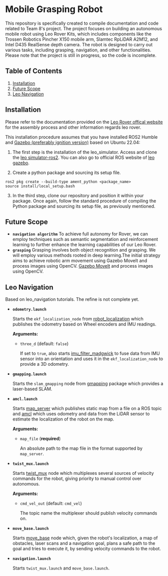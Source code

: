 # Mobile Grasping Robot
 This repository is specifically created to compile documentation and code related to Team 8's project. The project focuses on building an autonomous mobile robot using Leo Rover Kits, which includes components like the Trossen Robotics Pincher X150 mobile arm, Slamtec RpLiDAR A2M12, and Intel D435 RealSense depth camera. The robot is designed to carry out various tasks, including grasping, navigation, and other functionalities. Please note that the project is still in progress, so the code is incomplete.

## Table of Contents

1. [Installation](#installation)
2. [Future Scope](#future-scope)
3. [Leo Navigation](#leo-navigation)
## Installation
Please refer to the documentation provided on the [Leo Rover offical website](https://www.leorover.tech/knowledge-base) for the assembly process and other information regards leo rover.

This installation procedure assumes that you have installed ROS2 Humble and [Gazebo (preferably ignition version)](https://gazebosim.org/api/gazebo/6.1/install.html) based on Ubuntu 22.04:

1. The first step is the installation of the leo_simulator. Access and clone the [leo simulator-ros2](https://github.com/LeoRover/leo_simulator-ros2). You can also go to official ROS website of [leo gazebo](http://wiki.ros.org/leo_gazebo).

2. Create a python package and sourcing its setup file. 
```
ros2 pkg create --build-type ament_python <package_name>
source install/local_setup.bash
```
3. In the third step, clone our repository and position it within your package. Once again, follow the standard procedure of compiling the Python package and sourcing its setup file, as previously mentioned.

## Future Scope

* **`navigation algorithm`** To achieve full autonomy for Rover, we can employ techniques such as semantic segmentation and reinforcement learning to further enhance the learning capabilities of our Leo Rover.
* **`grasping`** Grasping involves both object recognition and grasping. We will employ various methods rooted in deep learning.The initial strategy aims to achieve robotic arm movement using Gazebo MoveIt and process images using OpenCV.
 [Gazebo MoveIt](https://github.com/bjsowa/interbotix_ros_arms/tree/master) and process images using OpenCV. 
## Leo Navigation
Based on leo_navigation tutorials. The refine is not complete yet.
* **`odometry.launch`** 
 
    Starts the `ekf_localization_node` from [robot_localization] which publishes the odometry based on Wheel encoders and IMU readings.

    **Arguments:**
    * `three_d` (default: `false`)
    
        If set to `true`, also starts [imu_filter_madgwick] to fuse data from IMU sensor into an orientation and uses it in the `ekf_localization_node` to provide a 3D odometry.

* **`gmapping.launch`**

    Starts the `slam_gmapping` node from [gmapping] package which provides a laser-based SLAM.

* **`amcl.launch`** 

    Starts [map_server] which publishes static map from a file on a ROS topic and [amcl] which uses odometry and data from the LiDAR sensor to estimate the localization of the robot on the map.

    **Arguments:**
    * `map_file` (**required**)

        An absolute path to the map file in the format supported by `map_server`.

* **`twist_mux.launch`**

    Starts [twist_mux] node which multiplexes several sources of velocity commands for the robot, giving priority to manual control over autonomous.

    **Arguments:**
    * `cmd_vel_out` (default: `cmd_vel`)

        The topic name the multiplexer should publish velocity commands on.

* **`move_base.launch`**

    Starts [move_base] node which, given the robot's localization, a map of obstacles, laser scans and a navigation goal, plans a safe path to the goal and tries to execute it, by sending velocity commands to the robot.

* **`navigation.launch`**

    Starts `twist_mux.launch` and `move_base.launch`.

[Autonomous Navigation tutorial]: https://www.leorover.tech/guides/autonomous-navigation
[geometry_msgs/TwistWithCovarianceStamped]: http://docs.ros.org/en/api/geometry_msgs/html/msg/TwistWithCovarianceStamped.html
[sensor_msgs/Imu]: http://docs.ros.org/en/api/sensor_msgs/html/msg/Imu.html
[geometry_msgs/TwistStamped]: http://docs.ros.org/en/api/geometry_msgs/html/msg/TwistStamped.html
[geometry_msgs/Vector3Stamped]: http://docs.ros.org/en/api/geometry_msgs/html/msg/TwistWithCovarianceStamped.html
[leo_firmware]: https://github.com/LeoRover/leo_firmware
[robot_localization]: http://wiki.ros.org/robot_localization
[imu_filter_madgwick]: http://wiki.ros.org/imu_filter_madgwick
[gmapping]: http://wiki.ros.org/gmapping
[amcl]: http://wiki.ros.org/amcl
[map_server]: http://wiki.ros.org/map_server
[twist_mux]: http://wiki.ros.org/twist_mux
[move_base]: http://wiki.ros.org/move_base

